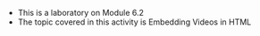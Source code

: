- This is a laboratory on Module 6.2
- The topic covered in this activity is Embedding Videos in HTML
